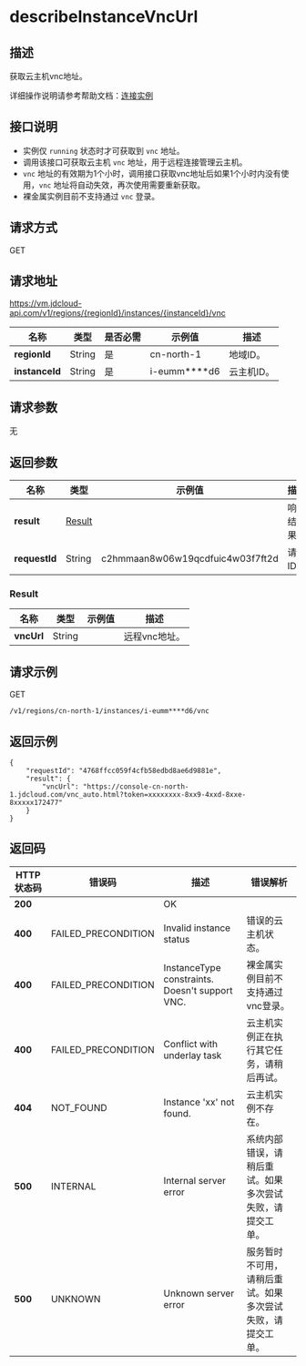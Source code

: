 # describeInstanceVncUrl


## 描述

获取云主机vnc地址。

详细操作说明请参考帮助文档：[连接实例](https://docs.jdcloud.com/cn/virtual-machines/connect-to-instance)

## 接口说明
- 实例仅 `running` 状态时才可获取到 `vnc` 地址。
- 调用该接口可获取云主机 `vnc` 地址，用于远程连接管理云主机。
- `vnc` 地址的有效期为1个小时，调用接口获取vnc地址后如果1个小时内没有使用，`vnc` 地址将自动失效，再次使用需要重新获取。
- 裸金属实例目前不支持通过 `vnc` 登录。


## 请求方式
GET

## 请求地址
https://vm.jdcloud-api.com/v1/regions/{regionId}/instances/{instanceId}/vnc

|名称|类型|是否必需|示例值|描述|
|---|---|---|---|---|
|**regionId**|String|是|cn-north-1|地域ID。|
|**instanceId**|String|是|i-eumm****d6|云主机ID。|

## 请求参数
无


## 返回参数
|名称|类型|示例值|描述|
|---|---|---|---|
|**result**|[Result](describeInstanceVncUrl#user-content-result)| |响应结果。|
|**requestId**|String|c2hmmaan8w06w19qcdfuic4w03f7ft2d|请求ID。|

### <div id="user-content-result">Result</div>
|名称|类型|示例值|描述|
|---|---|---|---|
|**vncUrl**|String| |远程vnc地址。|


## 请求示例
GET

```
/v1/regions/cn-north-1/instances/i-eumm****d6/vnc
```



## 返回示例
```
{
    "requestId": "4768ffcc059f4cfb58edbd8ae6d9881e", 
    "result": {
        "vncUrl": "https://console-cn-north-1.jdcloud.com/vnc_auto.html?token=xxxxxxxx-8xx9-4xxd-8xxe-8xxxxx172477"
    }
}
```

## 返回码
|HTTP状态码|错误码|描述|错误解析|
|---|---|---|---|
|**200**||OK||
|**400**|FAILED_PRECONDITION|Invalid instance status|错误的云主机状态。|
|**400**|FAILED_PRECONDITION|InstanceType constraints. Doesn't support VNC.|裸金属实例目前不支持通过vnc登录。|
|**400**|FAILED_PRECONDITION|Conflict with underlay task|云主机实例正在执行其它任务，请稍后再试。|
|**404**|NOT_FOUND|Instance 'xx' not found.|云主机实例不存在。|
|**500**|INTERNAL|Internal server error|系统内部错误，请稍后重试。如果多次尝试失败，请提交工单。|
|**500**|UNKNOWN|Unknown server error|服务暂时不可用，请稍后重试。如果多次尝试失败，请提交工单。|
